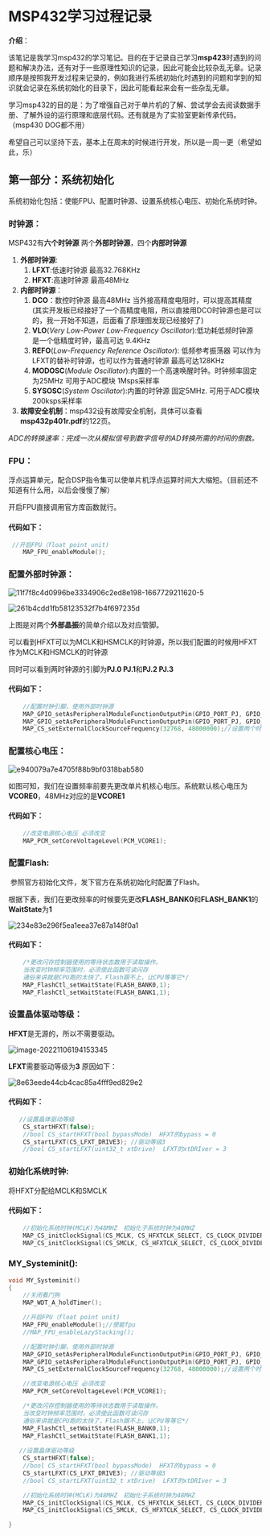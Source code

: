 # **MSP432学习过程记录**

**介绍**：

​	该笔记是我学习msp432的学习笔记。目的在于记录自己学习**msp423**时遇到的问题和解决办法，还有对于一些原理性知识的记录，因此可能会比较杂乱无章。记录顺序是按照我开发过程来记录的，例如我进行系统初始化时遇到的问题和学到的知识就会记录在系统初始化的目录下，因此可能看起来会有一些杂乱无章。

​	学习msp432的目的是：为了增强自己对于单片机的了解、尝试学会去阅读数据手册、了解外设的运行原理和底层代码。还有就是为了实验室更新传承代码。（msp430 DOG都不用）

​	希望自己可以坚持下去，基本上在周末的时候进行开发，所以是一周一更（希望如此，乐）

## 第一部分：系统初始化

系统初始化包括：使能FPU、配置时钟源、设置系统核心电压、初始化系统时钟。

### **时钟源**：

MSP432有**六个时钟源** 两个**外部时钟源**，四个**内部时钟源**

1. **外部时钟源**:	
   1. **LFXT**:低速时钟源   最高32.768KHz
   2. **HFXT**:高速时钟源 最高48MHz
2. **内部时钟源**：
   1. **DCO**：数控时钟源 最高48MHz 当外接高精度电阻时，可以提高其精度(其实开发板已经接好了一个高精度电阻，所以直接用DCO时钟源也是可以的，我一开始不知道，后面看了原理图发现已经接好了)
   2. **VLO**(*Very Low-Power Low-Frequency Oscillator*):低功耗低频时钟源 是一个低精度时钟，最高可达 9.4KHz
   3. **REFO**(*Low-Frequency Reference Oscillator*): 低频参考振荡器  可以作为LFXT的替补时钟源，也可以作为普通时钟源 最高可达128KHz
   4. **MODOSC**(*Module Oscillator*):内置的一个高速唤醒时钟。时钟频率固定为25MHz  可用于ADC模块 1Msps采样率
   5. **SYSOSC**(*System Oscillator*):内置的时钟源 固定5MHz. 可用于ADC模块 200ksps采样率 
3. **故障安全机制**：msp432设有故障安全机制，具体可以查看**msp432p401r.pdf**的122页。

​			*ADC的转换速率：完成一次从模拟信号到数字信号的AD转换所需的时间的倒数。*

### **FPU**：

浮点运算单元，配合DSP指令集可以使单片机浮点运算时间大大缩短。（目前还不知道有什么用，以后会慢慢了解）

开启FPU直接调用官方库函数就行。

#### 代码如下：

~~~C
 //开启FPU（float point unit)
    MAP_FPU_enableModule();
~~~



### **配置外部时钟源：**

![11f7f8c4d0996be3334906c2ed8e198-1667729211620-5](assets/11f7f8c4d0996be3334906c2ed8e198-1667729211620-5.jpg)

![261b4cdd1fb58123532f7b4f697235d](.\assets\261b4cdd1fb58123532f7b4f697235d.jpg)

上图是对两个**外部晶振**的简单介绍以及对应管脚。

可以看到HFXT可以为MCLK和HSMCLK的时钟源，所以我们配置的时候用HFXT作为MCLK和HSMCLK的时钟源

同时可以看到两时钟源的引脚为**PJ.0 PJ.1**和**PJ.2 PJ.3**

#### **代码如下：**

```c
    //配置时钟引脚，使用外部时钟源
    MAP_GPIO_setAsPeripheralModuleFunctionOutputPin(GPIO_PORT_PJ, GPIO_PIN0 | GPIO_PIN1, GPIO_PRIMARY_MODULE_FUNCTION); //Low
    MAP_GPIO_setAsPeripheralModuleFunctionOutputPin(GPIO_PORT_PJ, GPIO_PIN3 | GPIO_PIN2, GPIO_PRIMARY_MODULE_FUNCTION); //High
    MAP_CS_setExternalClockSourceFrequency(32768, 48000000);//设置两个时钟源的频率
```



### 配置核心电压：

![e940079a7e4705f88b9bf0318bab580](.\assets\e940079a7e4705f88b9bf0318bab580.jpg)

如图可知，我们在设置频率前要先更改单片机核心电压。系统默认核心电压为**VCORE0**，48MHz对应的是**VCORE1**

#### 代码如下：

```c
    //改变电源核心电压 必须改变
    MAP_PCM_setCoreVoltageLevel(PCM_VCORE1);
```



### **配置Flash**:

​		参照官方初始化文件，发下官方在系统初始化时配置了Flash。

​		根据下表，我们在更改频率的时候要先更改**FLASH_BANK0**和**FLASH_BANK1**的**WaitState**为**1**

![234e83e296f5ea1eea37e87a148f0a1](.\assets\234e83e296f5ea1eea37e87a148f0a1.jpg)

#### **代码如下**：

```c
    /*更改闪存控制器使用的等待状态数用于读取操作。
    当改变时钟频率范围时，必须使此函数可读闪存
    通俗来讲就是CPU跑的太快了，Flash跟不上，让CPU等等它*/   
	MAP_FlashCtl_setWaitState(FLASH_BANK0,1);
    MAP_FlashCtl_setWaitState(FLASH_BANK1,1);
```



### 设置晶体驱动等级：

**HFXT**是无源的，所以不需要驱动。

![image-20221106194153345](assets/image-20221106194153345.png)

**LFXT**需要驱动等级为**3** 原因如下：

![8e63eede44cb4cac85a4fff9ed829e2](assets/8e63eede44cb4cac85a4fff9ed829e2.jpg)

#### 代码如下：

```c
   //设置晶体驱动等级
    CS_startHFXT(false);    
	//bool CS_startHFXT(bool bypassMode)  HFXT的bypass = 0
    CS_startLFXT(CS_LFXT_DRIVE3); //驱动等级3
	//bool CS_startLFXT(uint32_t xtDrive)  LFXT的xtDRIver = 3
```



### 初始化系统时钟:

将HFXT分配给MCLK和SMCLK

#### 代码如下：

```c
    //初始化系统时钟(MCLK)为48MHZ　初始化子系统时钟为48MHZ
    MAP_CS_initClockSignal(CS_MCLK, CS_HFXTCLK_SELECT, CS_CLOCK_DIVIDER_1);  //48MHz   16分频时，滴答延时可达到最长
    MAP_CS_initClockSignal(CS_SMCLK, CS_HFXTCLK_SELECT, CS_CLOCK_DIVIDER_1); //48MHz
```



### MY_Systeminit():

```c
void MY_Systeminit()
{
    //关闭看门狗
    MAP_WDT_A_holdTimer();

    //开启FPU（float point unit)
    MAP_FPU_enableModule();//使能fpu
    //MAP_FPU_enableLazyStacking();

    //配置时钟引脚，使用外部时钟源
    MAP_GPIO_setAsPeripheralModuleFunctionOutputPin(GPIO_PORT_PJ, GPIO_PIN0 | GPIO_PIN1, GPIO_PRIMARY_MODULE_FUNCTION); //Low
    MAP_GPIO_setAsPeripheralModuleFunctionOutputPin(GPIO_PORT_PJ, GPIO_PIN3 | GPIO_PIN2, GPIO_PRIMARY_MODULE_FUNCTION); //High
    MAP_CS_setExternalClockSourceFrequency(32768, 48000000);//设置两个时钟源的频率

    //改变电源核心电压 必须改变
    MAP_PCM_setCoreVoltageLevel(PCM_VCORE1);

    /*更改闪存控制器使用的等待状态数用于读取操作。
    当改变时钟频率范围时，必须使此函数可读闪存
    通俗来讲就是CPU跑的太快了，Flash跟不上，让CPU等等它*/
    MAP_FlashCtl_setWaitState(FLASH_BANK0,1);
    MAP_FlashCtl_setWaitState(FLASH_BANK1,1);
   
   //设置晶体驱动等级
    CS_startHFXT(false);          
    //bool CS_startHFXT(bool bypassMode)  HFXT的bypass = 0
    CS_startLFXT(CS_LFXT_DRIVE3); //驱动等级3
	//bool CS_startLFXT(uint32_t xtDrive)  LFXT的xtDRIver = 3

    //初始化系统时钟(MCLK)为48MHZ　初始化子系统时钟为48MHZ
    MAP_CS_initClockSignal(CS_MCLK, CS_HFXTCLK_SELECT, CS_CLOCK_DIVIDER_1);  //48MHz   16分频时，滴答延时可达到最长
    MAP_CS_initClockSignal(CS_SMCLK, CS_HFXTCLK_SELECT, CS_CLOCK_DIVIDER_1); //48MHz

}
```



